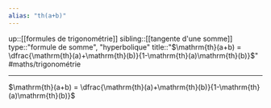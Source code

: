 ```yaml
---
alias: "th(a+b)"
---
```

up::[[formules de trigonométrie]]
sibling::[[tangente d'une somme]]
type::"formule de somme", "hyperbolique"
title::"$\mathrm{th}(a+b) = \dfrac{\mathrm{th}(a)+\mathrm{th}(b)}{1-\mathrm{th}(a)\mathrm{th}(b)}$"
#maths/trigonométrie

----

$\mathrm{th}(a+b) = \dfrac{\mathrm{th}(a)+\mathrm{th}(b)}{1-\mathrm{th}(a)\mathrm{th}(b)}$

